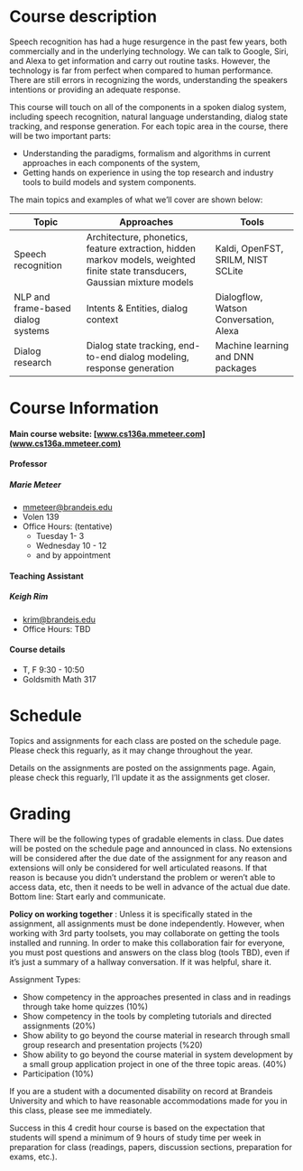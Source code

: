 # Course description
Speech recognition has had a huge resurgence in the past few years, both commercially and in the underlying technology. We can talk to Google, Siri, and Alexa to get information and carry out routine tasks. However, the technology is far from perfect when compared to human performance. There are still errors in recognizing the words, understanding the speakers intentions or providing an adequate response.

This course will touch on all of the components in a spoken dialog system, including speech recognition, natural language understanding, dialog state tracking, and response generation. For each topic area in the course, there will be two important parts:

* Understanding the paradigms, formalism and algorithms in current approaches in each components of the system,
* Getting hands on experience in using the top research and industry tools to build models and system components.

The main topics and examples of what we’ll cover are shown below:

| Topic | Approaches | Tools |
|---|---|---
| Speech recognition | Architecture, phonetics, feature extraction, hidden markov models, weighted finite state transducers, Gaussian mixture models | Kaldi, OpenFST, SRILM, NIST SCLite |
| NLP and frame-based dialog systems | Intents & Entities, dialog context | Dialogflow, Watson Conversation, Alexa |
| Dialog research | Dialog state tracking, end-to-end dialog modeling, response generation | Machine learning and DNN packages |

# Course Information

#### Main course website: [www.cs136a.mmeteer.com](www.cs136a.mmeteer.com)

#### Professor

##### Marie Meteer
* [mmeteer@brandeis.edu](mailto:mmeteer@brandeis.edu)
* Volen 139
* Office Hours: (tentative)
    * Tuesday 1- 3
    * Wednesday 10 - 12
    * and by appointment

#### Teaching Assistant

##### Keigh Rim
* [krim@brandeis.edu](mailto:krim@brandeis.edu)
* Office Hours: TBD

#### Course details
* T, F 9:30 - 10:50
* Goldsmith Math 317

# Schedule
Topics and assignments for each class are posted on the schedule page. Please check this reguarly, as it may change throughout the year.

Details on the assignments are posted on the assignments page. Again, please check this reguarly, I’ll update it as the assignments get closer.

# Grading
There will be the following types of gradable elements in class. Due dates will be posted on the schedule page and announced in class. No extensions will be considered after the due date of the assignment for any reason and extensions will only be considered for well articulated reasons. If that reason is because you didn’t understand the problem or weren’t able to access data, etc, then it needs to be well in advance of the actual due date. Bottom line: Start early and communicate.

**Policy on working together** : Unless it is specifically stated in the assignment, all assignments must be done independently. However, when working with 3rd party toolsets, you may collaborate on getting the tools installed and running. In order to make this collaboration fair for everyone, you must post questions and answers on the class blog (tools TBD), even if it’s just a summary of a hallway conversation. If it was helpful, share it.

Assignment Types:

* Show competency in the approaches presented in class and in readings through take home quizzes (10%)
* Show competency in the tools by completing tutorials and directed assignments (20%)
* Show ability to go beyond the course material in research through small group research and presentation projects (%20)
* Show ability to go beyond the course material in system development by a small group application project in one of the three topic areas. (40%)
* Participation (10%)

If you are a student with a documented disability on record at Brandeis University and which to have reasonable accommodations made for you in this class, please see me immediately.

Success in this 4 credit hour course is based on the expectation that students will spend a minimum of 9 hours of study time per week in preparation for class (readings, papers, discussion sections, preparation for exams, etc.).
